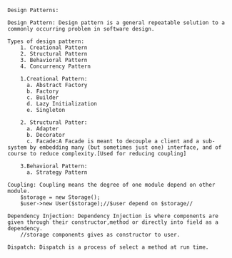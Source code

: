     Design Patterns:

    Design Pattern: Design pattern is a general repeatable solution to a commonly occurring problem in software design.
    
    Types of design pattern:
        1. Creational Pattern
        2. Structural Pattern
        3. Behavioral Pattern
        4. Concurrency Pattern
      
        1.Creational Pattern:
          a. Abstract Factory
          b. Factory
          c. Builder
          d. Lazy Initialization
          e. Singleton
      
        2. Structural Patter:
          a. Adapter
          b. Decorator
          c. Facade:A Facade is meant to decouple a client and a sub-system by embedding many (but sometimes just one) interface, and of course to reduce complexity.[Used for reducing coupling]
          
        3.Behavioral Pattern:
          a. Strategy Pattern
      
    Coupling: Coupling means the degree of one module depend on other module.
      	$storage = new Storage();
      	$user->new User($storage);//$user depend on $storage//
      	
    Dependency Injection: Dependency Injection is where components are given through their constructor,method or directly into field as a dependency.
      	//storage components gives as constructor to user.
      	
    Dispatch: Dispatch is a process of select a method at run time.
